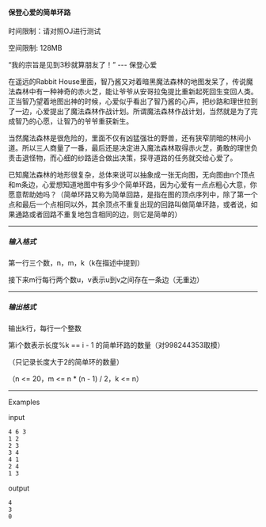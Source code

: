 #### 保登心爱的简单环路



时间限制：请对照OJ进行测试

空间限制:  128MB


“我的宗旨是见到3秒就算朋友了！” --- 保登心爱

在遥远的Rabbit House里面，智乃酱又对着暗黑魔法森林的地图发呆了，传说魔法森林中有一种神奇的赤火芝，能让爷爷从安哥拉兔提比重新起死回生变回人类。正当智乃望着地图出神的时候，心爱似乎看出了智乃酱的心声，把纱路和理世拉到了一边，心爱提出了魔法森林作战计划。所谓魔法森林作战计划，当然就是为了完成智乃的心愿，让智乃的爷爷重获新生。

当然魔法森林是很危险的，里面不仅有凶猛强壮的野兽，还有狭窄阴暗的林间小道。所以三人商量了一番，最后还是决定进入魔法森林取得赤火芝，勇敢的理世负责击退怪物，而心细的纱路适合做出决策，探寻道路的任务就交给心爱了。

已知魔法森林的地形很复杂，总体来说可以抽象成一张无向图，无向图由n个顶点和m条边，心爱想知道地图中有多少个简单环路，因为心爱有一点点粗心大意，你愿意帮助她吗？（简单环路又称为简单回路，是指在图的顶点序列中，除了第一个点和最后一个点相同以外，其余顶点不重复出现的回路叫做简单环路，或者说，如果通路或者回路不重复地包含相同的边，则它是简单的）

---

##### 输入格式

第一行三个数，n，m，k（k在描述中提到）

接下来m行每行两个数u，v表示u到v之间存在一条边（无重边）

---

##### 输出格式

输出k行，每行一个整数

第i个数表示长度%k == i - 1 的简单环路的数量（对998244353取模）

（只记录长度大于2的简单环的数量）

（n <= 20，m <= n * (n - 1) / 2，k <= n）

---

Examples

input

```
4 6 3
1 2
2 3
3 4
4 1
2 4
1 3
```

output

```
4
3
0
```

